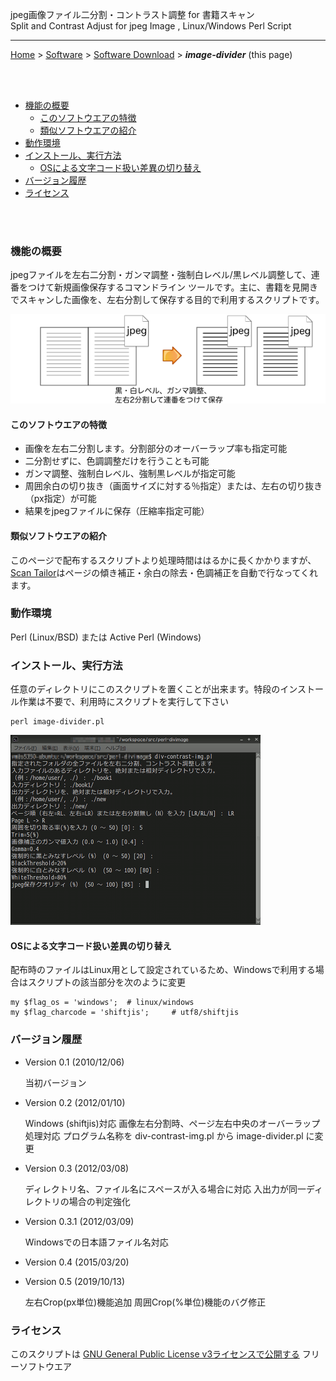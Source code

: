 jpeg画像ファイル二分割・コントラスト調整 for 書籍スキャン<br/>
Split and Contrast Adjust for jpeg Image , Linux/Windows Perl Script

---
[Home](https://oasis3855.github.io/webpage/) > [Software](https://oasis3855.github.io/webpage/software/index.html) > [Software Download](https://oasis3855.github.io/webpage/software/software-download.html) > ***image-divider*** (this page)

<br />
<br />

- [機能の概要](#機能の概要)
  - [このソフトウエアの特徴](#このソフトウエアの特徴)
  - [類似ソフトウエアの紹介](#類似ソフトウエアの紹介)
- [動作環境](#動作環境)
- [インストール、実行方法](#インストール実行方法)
  - [OSによる文字コード扱い差異の切り替え](#osによる文字コード扱い差異の切り替え)
- [バージョン履歴](#バージョン履歴)
- [ライセンス](#ライセンス)

<br />
<br />

###  機能の概要
jpegファイルを左右二分割・ガンマ調整・強制白レベル/黒レベル調整して、連番をつけて新規画像保存するコマンドライン ツールです。主に、書籍を見開きでスキャンした画像を、左右分割して保存する目的で利用するスクリプトです。

![機能の概要図](readme_pics/img2pdf-step2.png)

#### このソフトウエアの特徴
- 画像を左右二分割します。分割部分のオーバーラップ率も指定可能
- 二分割せずに、色調調整だけを行うことも可能
- ガンマ調整、強制白レベル、強制黒レベルが指定可能
- 周囲余白の切り抜き（画面サイズに対する％指定）または、左右の切り抜き（px指定）が可能
- 結果をjpegファイルに保存（圧縮率指定可能） 

#### 類似ソフトウエアの紹介
このページで配布するスクリプトより処理時間ははるかに長くかかりますが、[Scan Tailor](https://scantailor.org/)はページの傾き補正・余白の除去・色調補正を自動で行なってくれます。

### 動作環境
Perl (Linux/BSD) または Active Perl (Windows) 

### インストール、実行方法
任意のディレクトリにこのスクリプトを置くことが出来ます。特段のインストール作業は不要で、利用時にスクリプトを実行して下さい

    perl image-divider.pl

![スクリプト実行中の画面表示例](readme_pics/divimg-cmdline.png)

#### OSによる文字コード扱い差異の切り替え
配布時のファイルはLinux用として設定されているため、Windowsで利用する場合はスクリプトの該当部分を次のように変更

    my $flag_os = 'windows';  # linux/windows
    my $flag_charcode = 'shiftjis';     # utf8/shiftjis

### バージョン履歴
- Version 0.1 (2010/12/06)

  当初バージョン 

- Version 0.2 (2012/01/10)

  Windows (shiftjis)対応 
  画像左右分割時、ページ左右中央のオーバーラップ処理対応 
  プログラム名称を div-contrast-img.pl から image-divider.pl に変更 

- Version 0.3 (2012/03/08)

  ディレクトリ名、ファイル名にスペースが入る場合に対応 
  入出力が同一ディレクトリの場合の判定強化 

- Version 0.3.1 (2012/03/09)

  Windowsでの日本語ファイル名対応 

- Version 0.4 (2015/03/20)

- Version 0.5 (2019/10/13)

  左右Crop(px単位)機能追加 
  周囲Crop(%単位)機能のバグ修正 

### ライセンス
このスクリプトは [GNU General Public License v3ライセンスで公開する](https://gpl.mhatta.org/gpl.ja.html) フリーソフトウエア

